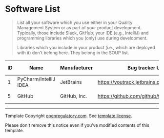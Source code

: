 # Software List

> List all your software which you use either in your Quality Management System or as part of your product
> development. Typically, those include Slack, GitHub, your IDE (e.g., IntelliJ) and programming libraries
> which you (only) use during development.
>
> Libraries which you include in your product (i.e., which are deployed with it) don't belong here. They belong
> in the SOUP list.

| ID | Name          | Manufacturer     | Bug tracker URL                            | Needs validation? | Next validation | Last validation | Decommissioning |
|----|---------------|------------------|--------------------------------------------|-------------------|-----------------|-----------------|-----------------|
 | 1  | PyCharm/IntelliJ IDEA | JetBrains | https://youtrack.jetbrains.com/issues/IDEA | - | - | 2024-09-23 | - |
 | 5  | GitHub | GitHub, Inc. | https://github.com/github/feedback/issues | - | - | 2024-09-23 | - |


---

Template Copyright [openregulatory.com](https://openregulatory.com). See [template
license](https://openregulatory.com/template-license).

Please don't remove this notice even if you've modified contents of this template.